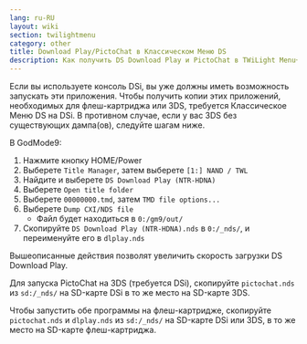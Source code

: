 ```yaml
---
lang: ru-RU
layout: wiki
section: twilightmenu
category: other
title: Download Play/PictoChat в Классическом Меню DS
description: Как получить DS Download Play и PictoChat в TWiLight Menu++'s DS Classic Menu
---
```


Если вы используете консоль DSi, вы уже должны иметь возможность запускать эти приложения. Чтобы получить копии этих приложений, необходимых для флеш-картриджа или 3DS, требуется Классическое Меню DS на DSi. В противном случае, если у вас 3DS без существующих дампа(ов), следуйте шагам ниже.

В GodMode9:
1. Нажмите кнопку HOME/Power
1. Выберете `Title Manager`, затем выберете `[1:] NAND / TWL`
1. Найдите и выберете `DS Download Play (NTR-HDNA)`
1. Выберете `Open title folder`
1. Выберете `00000000.tmd`, затем `TMD file options...`
1. Выберете `Dump CXI/NDS file`
    - Файл будет находиться в `0:/gm9/out/`
1. Скопируйте `DS Download Play (NTR-HDNA).nds` в `0:/_nds/`, и переименуйте его в `dlplay.nds`

Вышеописанные действия позволят увеличить скорость загрузки DS Download Play.

Для запуска PictoChat на 3DS (требуется DSi), скопируйте `pictochat.nds` из `sd:/_nds/` на SD-карте DSi в то же место на SD-карте 3DS.

Чтобы запустить обе программы на флеш-картридже, скопируйте `pictochat.nds` и `dlplay.nds` из `sd:/_nds/` на SD-карте DSi или 3DS, в то же место на SD-карте флеш-картриджа.
